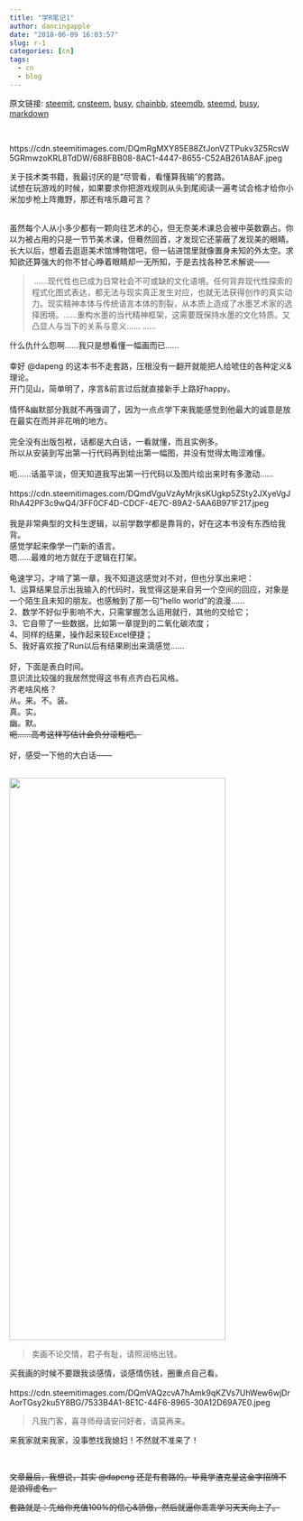 ```yaml
---
title: "学R笔记1"
author: dancingapple
date: "2018-06-09 16:03:57"
slug: r-1
categories: [cn]
tags: 
  - cn
  - blog
---
```


原文链接: [steemit](https://steemit.com), [cnsteem](https://cnsteem.com), [busy](https://busy.org), [chainbb](https://chainbb.com), [steemdb](https://steemdb.com), [steemd](https://steemd.com), [busy](https://busy.org), [markdown](https://raw.githubusercontent.com/pzhaonet/steem_dancingapple/master/content/post/r-1.md)

<html>
<p>&nbsp;</p>
<p>https://cdn.steemitimages.com/DQmRgMXY85E88ZtJonVZTPukv3Z5RcsW5GRmwzoKRL8TdDW/688FBB08-8AC1-4447-8655-C52AB261A8AF.jpeg&nbsp;</p>
<p>关于技术类书籍，我最讨厌的是“尽管看，看懂算我输”的套路。<br>
试想在玩游戏的时候，如果要求你把游戏规则从头到尾阅读一遍考试合格才给你小米加步枪上阵撒野，那还有啥乐趣可言？</p>
<p><br>
虽然每个人从小多少都有一颗向往艺术的心，但无奈美术课总会被中英数霸占。你以为被占用的只是一节节美术课，但蓦然回首，才发现它还蒙蔽了发现美的眼睛。<br>
长大以后，想着去逛逛美术馆博物馆吧，但一钻进馆里就像置身未知的外太空。求知欲还算强大的你不甘心睁着眼睛却一无所知，于是去找各种艺术解说——</p>
<blockquote>&nbsp;……现代性也已成为日常社会不可或缺的文化语境。任何背弃现代性探索的程式化图式表达，都无法与现实真正发生对应，也就无法获得创作的真实动力。现实精神本体与传统语言本体的割裂，从本质上造成了水墨艺术家的选择困境。……重构水墨的当代精神框架，这需要既保持水墨的文化特质。又凸显人与当下的关系与意义…… ……</blockquote>
<p>什么仇什么怨啊……我只是想看懂一幅画而已……<br>
<br>
幸好 @dapeng 的这本书不走套路，压根没有一翻开就能把人给唬住的各种定义&amp;理论。<br>
开门见山，简单明了，序言&amp;前言过后就直接新手上路好happy。<br>
<br>
情怀&amp;幽默部分我就不再强调了，因为一点点学下来我能感觉到他最大的诚意是放在最实在而并非花哨的地方。<br>
<br>
完全没有出版包袱，话都是大白话，一看就懂，而且实例多。<br>
所以从安装到写出第一行代码再到绘出第一幅图，并没有觉得太晦涩难懂。<br>
<br>
呃……话虽平淡，但天知道我写出第一行代码以及图片绘出来时有多激动……<br>
<br>
https://cdn.steemitimages.com/DQmdVguVzAyMrjksKUgkp5ZSty2JXyeVgJRhA42PF3c9wQ4/3FF0CF4D-CDCF-4E7C-89A2-5AA6B971F217.jpeg<br>
<br>
我是非常典型的文科生逻辑，以前学数学都是靠背的，好在这本书没有东西给我背。<br>
感觉学起来像学一门新的语言。<br>
嗯……最难的地方就在于逻辑在打架。<br>
<br>
龟速学习，才啃了第一章，我不知道这感觉对不对，但也分享出来吧：<br>
1、运算结果显示出我输入的代码时，我觉得这是来自另一个空间的回应，对象是一个陌生且未知的朋友。也感触到了那一句“hello world”的浪漫……<br>
2、数学不好似乎影响不大，只需掌握怎么运用就行，其他的交给它；<br>
3、它自带了一些数据，比如第一章提到的二氧化碳浓度；<br>
4、同样的结果，操作起来较Excel便捷；<br>
5、我好喜欢按了Run以后有结果刷出来滴感觉……<br>
<br>
好，下面是表白时间。<br>
意识流比较强的我居然觉得这书有点齐白石风格。<br>
齐老啥风格？<br>
从。来。不。装。<br>
真。实。<br>
幽。默。<br>
<del>呃……高考这样写估计会负分滚粗吧。<br>
</del><br>
好，感受一下他的大白话——<br>
<br>
</p>
<p><img src="https://cdn.steemitimages.com/DQmUCBtheRvW3eJmCn9X4wjXdQwW97GtHZH7HGjeMcZ16ge/9B8C63C1-F5A9-41BC-8E8F-164659B41A60.jpeg" width="383" height="997"/></p>
<blockquote>卖画不论交情，君子有耻，请照润格出钱。</blockquote>
<p>买我画的时候不要跟我谈感情，谈感情伤钱，圈重点自己看。<br>
<br>
https://cdn.steemitimages.com/DQmVAQzcvA7hAmk9qKZVs7UhWew6wjDrAorTGsy2ku5Y8BG/7533B4A1-8E1C-44F6-8965-30A12D69A7E0.jpeg&nbsp;</p>
<blockquote>凡我门客，喜寻师母请安问好者，请莫再来。</blockquote>
<p>来我家就来我家，没事憋找我媳妇！不然就不准来了！&nbsp;</p>
<p><br></p>
<p><del>文章最后，我想说，其实 @dapeng 还是有套路的。毕竟学渣克星这金字招牌不是浪得虚名。</del></p>
<p><del>套路就是：先给你充值100%的信心&amp;骄傲，然后就逼你乖乖学习天天向上了。</del></p>
</html>
